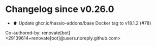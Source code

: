 # Changelog since v0.26.0
- ⬆️ Update ghcr.io/hassio-addons/base Docker tag to v18.1.2 (#78)

Co-authored-by: renovate[bot] <29139614+renovate[bot]@users.noreply.github.com> 
